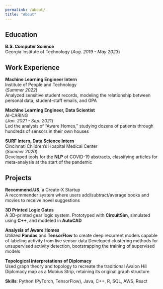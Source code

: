 ```yaml
---
permalink: /about/
title: "About"
---
```


## Education			        		
**B.S. Computer Science**  
Georgia Institute of Technology (_Aug. 2019 - May 2023_)

## Work Experience
**Machine Learning Engineer Intern**  
Institute of People and Technology  
(_Summer 2022_)  
Analyzed sensitive student records, modeling the relationship between personal data, student-staff emails, and GPA

**Machine Learning Engineer, Data Scientist**  
AI-CARING  
(_Jan. 2021 - Sep. 2021_)  
Led the analysis of “Aware Homes,” studying dozens of patients through hundreds of sensors in their own houses

**SURF Intern, Data Science Intern**  
Cincinnati Children’s Hospital Medical Center  
(_Summer 2020_)  
Developed tools for the **NLP** of COVID-19 abstracts, classifying articles for meta-analysis at the start of the pandemic

## Projects
**Recommend.US**, a Create-X Startup  
A recommender system where users add/subtract/average books and movies to receive novel suggestions

**3D Printed Logic Gates**  
A 3D-printed gear logic system. Prototyped with **CircuitSim**, simulated using **C++**, and modeled in **AutoCAD**

**Analysis of Aware Homes**  
Utilized **Pandas** and **TensorFlow** to create deep recurrent models capable of labeling activity from live sensor data
Developed clustering methods for unsupervised activity detection, bootstrapping the training of supervised models

**Topological interpretations of Diplomacy**  
Used graph theory and topology to recreate the traditional Avalon Hill Diplomacy map as a Mobius Strip, retaining its original graph structure

**Skills**: Python (PyTorch, TensorFlow), Java, C++, R, SQL, AWS, React
